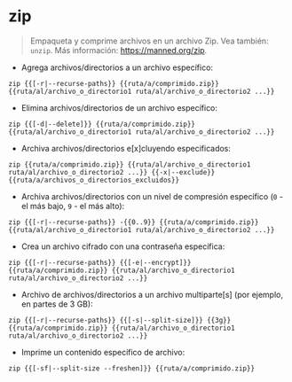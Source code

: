# zip

> Empaqueta y comprime archivos en un archivo Zip.
> Vea también: `unzip`.
> Más información: <https://manned.org/zip>.

- Agrega archivos/directorios a un archivo específico:

`zip {{[-r|--recurse-paths}} {{ruta/a/comprimido.zip}} {{ruta/al/archivo_o_directorio1 ruta/al/archivo_o_directorio2 ...}}`

- Elimina archivos/directorios de un archivo específico:

`zip {{[-d|--delete]}} {{ruta/a/comprimido.zip}} {{ruta/al/archivo_o_directorio1 ruta/al/archivo_o_directorio2 ...}}`

- Archiva archivos/directorios e[x]cluyendo especificados:

`zip {{ruta/a/comprimido.zip}} {{ruta/al/archivo_o_directorio1 ruta/al/archivo_o_directorio2 ...}} {{-x|--exclude}} {{ruta/a/archivos_o_directorios_excluidos}}`

- Archiva archivos/directorios con un nivel de compresión específico (`0` - el más bajo, `9` - el más alto):

`zip {{[-r|--recurse-paths}} -{{0..9}} {{ruta/a/comprimido.zip}} {{ruta/al/archivo_o_directorio1 ruta/al/archivo_o_directorio2 ...}}`

- Crea un archivo cifrado con una contraseña específica:

`zip {{[-r|--recurse-paths}} {{[-e|--encrypt]}} {{ruta/a/comprimido.zip}} {{ruta/al/archivo_o_directorio1 ruta/al/archivo_o_directorio2 ...}}`

- Archivo de archivos/directorios a un archivo multiparte[s] (por ejemplo, en partes de 3 GB):

`zip {{[-r|--recurse-paths}} {{[-s|--split-size]}} {{3g}} {{ruta/a/comprimido.zip}} {{ruta/al/archivo_o_directorio1 ruta/al/archivo_o_directorio2 ...}}`

- Imprime un contenido específico de archivo:

`zip {{[-sf|--split-size --freshen]}} {{ruta/a/comprimido.zip}}`
